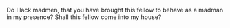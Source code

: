 Do I lack madmen, that you have brought this fellow to behave as a madman in my presence? Shall this fellow come into my house?
